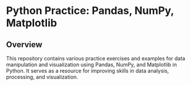 # Python Practice: Pandas, NumPy, Matplotlib

## Overview

This repository contains various practice exercises and examples for data manipulation and visualization using Pandas, NumPy, and Matplotlib in Python. It serves as a resource for improving skills in data analysis, processing, and visualization.
